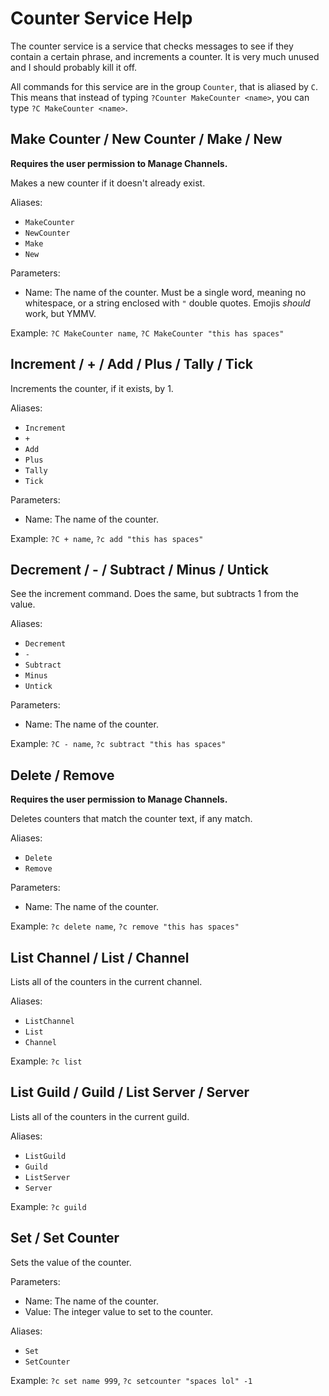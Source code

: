 # Counter Service Help

The counter service is a service that checks messages to see if they contain a certain phrase, and increments a counter. It is very much unused and I should probably kill it off.

All commands for this service are in the group `Counter`, that is aliased by `C`. This means that instead of typing
`?Counter MakeCounter <name>`, you can type
`?C MakeCounter <name>`.

## Make Counter / New Counter / Make / New

**Requires the user permission to Manage Channels.**

Makes a new counter if it doesn't already exist.

Aliases:
 - `MakeCounter`
 - `NewCounter`
 - `Make`
 - `New`

Parameters:
 - Name: The name of the counter. Must be a single word, meaning no whitespace, or a string enclosed with `"` double quotes. Emojis *should* work, but YMMV.

Example: `?C MakeCounter name`, `?C MakeCounter "this has spaces"`

## Increment / + / Add / Plus / Tally / Tick

Increments the counter, if it exists, by 1.

Aliases:
 - `Increment`
 - `+`
 - `Add`
 - `Plus`
 - `Tally`
 - `Tick`

Parameters:
 - Name: The name of the counter.

 Example: `?C + name`, `?c add "this has spaces"`

## Decrement / - / Subtract / Minus / Untick

See the increment command. Does the same, but subtracts 1 from the value.

Aliases:
 - `Decrement`
 - `-`
 - `Subtract`
 - `Minus`
 - `Untick`

Parameters:
 - Name: The name of the counter.

 Example: `?C - name`, `?c subtract "this has spaces"`


## Delete / Remove

**Requires the user permission to Manage Channels.**

Deletes counters that match the counter text, if any match.

Aliases:
 - `Delete`
 - `Remove`

Parameters:
 - Name: The name of the counter.

Example: `?c delete name`, `?c remove "this has spaces"`

## List Channel / List / Channel

Lists all of the counters in the current channel.

Aliases:
 - `ListChannel`
 - `List`
 - `Channel`

Example: `?c list`

## List Guild / Guild / List Server / Server

Lists all of the counters in the current guild.

Aliases:
 - `ListGuild`
 - `Guild`
 - `ListServer`
 - `Server`

Example: `?c guild`

## Set / Set Counter

Sets the value of the counter.

Parameters:
 - Name: The name of the counter.
 - Value: The integer value to set to the counter.

Aliases:
 - `Set`
 - `SetCounter`

Example: `?c set name 999`, `?c setcounter "spaces lol" -1`
